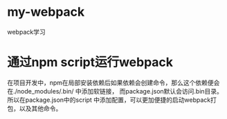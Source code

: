# my-webpack
webpack学习

# 通过npm script运行webpack
在项目开发中，npm在局部安装依赖后如果依赖会创建命令，那么这个依赖便会在./node_modules/.bin/ 中添加软链接，
而package.json默认会访问.bin目录。
所以在package.json中的script 中添加配置，可以更加便捷的启动webpack打包，以及其他命令。
